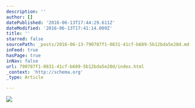 ```yaml
---
description: ''
author: []
datePublished: '2016-06-13T17:44:29.611Z'
dateModified: '2016-06-13T17:41:14.009Z'
title: ''
starred: false
sourcePath: _posts/2016-06-13-790787f1-0831-41cf-b689-5b12bda5e20d.md
inFeed: true
hasPage: true
inNav: false
url: 790787f1-0831-41cf-b689-5b12bda5e20d/index.html
_context: 'http://schema.org'
_type: Article

---
```

![](https://the-grid-user-content.s3-us-west-2.amazonaws.com/09d038d2-48c9-454e-aecf-f58088b110c0.jpg)
